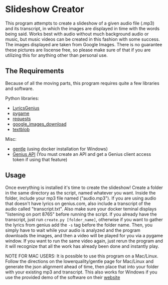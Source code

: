 # Slideshow Creator
  This program attempts to create a slideshow of a given audio file (.mp3) and its transcript, in which the images are displayed in time with the words being said. Works best with audio without much background audio or music, but music videos can be created in this fashion with some success. The images displayed are taken from Google Images. There is no guarantee these pictures are liscense free, so please make sure of that if you are utilizing this for anything other than personal use.
  
## The Requirements
  Because of all the moving parts, this program requires quite a few libraries and software.
  
  Python libraries:
  * [LyricsGenius](https://github.com/johnwmillr/LyricsGenius)
  * [pygame](https://www.pygame.org/news)
  * [requests](https://pypi.org/project/requests/)
  * [google_images_download](https://github.com/hardikvasa/google-images-download)
  * [textblob](https://pypi.org/project/textblob/)
  
  Misc:
  * [gentle](https://github.com/lowerquality/gentle) (using docker installation for Windows)
  * [Genius API](https://genius.com/developers) (You must create an API and get a Genius client access token if using that feature)
  
## Usage
  Once everything is installed it's time to create the slideshow! Create a folder in the same directory as the script, named whatever you want. Inside the folder, include your mp3 file named ("audio.mp3"). If you are using audio that doesn't have lyrics on genius.com, also include a transcript of the audio called "transcript.txt". Also make sure your docker teminal displays "listening on port 8765" before running the script. If you already have the transcript, just run `create.py [folder_name]`, otherwise if you want to gather the lyrics from genius add the `-s` tag before the folder name. Then, you simply have to wait while your audio is analyzed and the program downloads the images, and then a video will be played for you via a pygame window. If you want to run the same video again, just rerun the program and it will recognize that all the work has already been done and instantly play.

NOTE FOR MAC USERS: It is possible to use this program on a Mac/Linux. Follow the directions on the lowerquality/gentle page for Mac/Linux and generate the json alignment ahead of time, then place that into your folder with your existing mp3 and transcript. This also works for Windows if you use the provided demo of the software on their [website](http://gentle-demo.lowerquality.com/)
